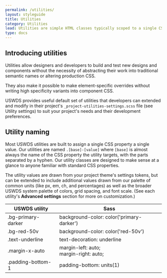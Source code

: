 ```yaml
---
permalink: /utilities/
layout: styleguide
title: Utilities
category: Utilities
lead: Utilities are simple HTML classes typically scoped to a single CSS property like `border-style` or `background-color`. Utilities can be used additively to style an object from scratch or to override a style defined in component CSS.
type: docs
---
```


## Introducing utilities

Utilities allow designers and developers to build and test new designs and components without the necessity of abstracting their work into traditional semantic names or altering production CSS.

They also make it possible to make element-specific overrides without writing high specificity variants into component CSS.

USWDS provides useful default set of utilities that developers can extended and modify in their project's `_project-utilities-settings.scss` file (see Utility settings) to suit your project's needs and their development preferences.

## Utility naming

Most USWDS utilities are built to assign a single CSS property a single value. Our utilities are named `.[base]-[value]` where `[base]` is almost always the name of the CSS property the utility targets, with the parts separated by a hyphen. Our utility classes are designed to make sense at a glance to anyone familiar with standard CSS properties.

The utility values are drawn from your project theme's settings tokens, but can be extended to include additional values drawn from our palette of common units (like px, em, ch, and percentages) as well as the broader USWDS system palette of colors, grid spacing, and font scale. (See each utility's **Advanced settings** section for more on customization.)

<div class="site-table-wrapper maxw-tablet-lg">
  <table class="usa-table--borderless site-table-responsive">
    <thead>
      <tr>
        <th scope="col">USWDS utility</th>
        <th scope="col">Sass</th>
      </tr>
    </thead>
    <tbody class="font-mono-2xs">
      <tr>
        <td scope="row" data-title="Utility">
          .bg-primary-darker
        </td>
        <td scope="row" data-title="Sass">
          background-color: color('primary-darker')
        </td>
      </tr>
      <tr>
        <td scope="row" data-title="Utility">
          .bg-red-50v
        </td>
        <td scope="row" data-title="Sass">
          background-color: color('red-50v')
        </td>
      </tr>
      <tr>
        <td scope="row" data-title="Utility">
          .text-underline
        </td>
        <td scope="row" data-title="Sass">
          text-decoration: underline
        </td>
      </tr>
      <tr>
        <td scope="row" data-title="Utility">
          .margin-x-auto
        </td>
        <td scope="row" data-title="Sass">
        <span>
          <span>margin-left: auto;</span><br/>
          <span>margin-right: auto;</span><br/>
        </span>
        </td>
      </tr>
      <tr>
        <td scope="row" data-title="Utility">
          .padding-bottom-1
        </td>
        <td scope="row" data-title="Sass">
        <span>
          padding-bottom: units(1)
        </span>
        </td>
      </tr>
    </tbody>
  </table>
</div>
